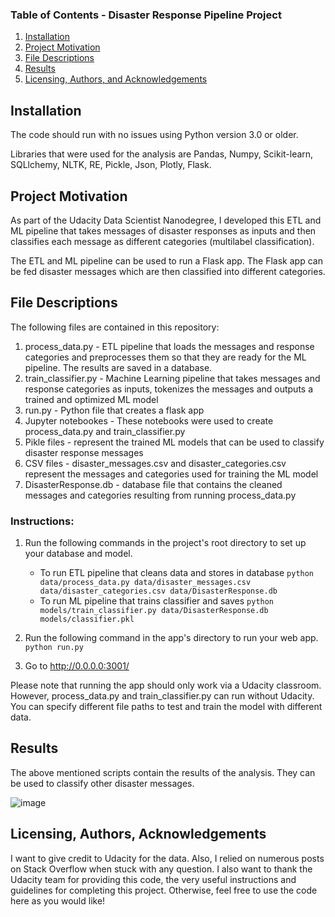 ### Table of Contents - Disaster Response Pipeline Project

1. [Installation](#installation)
2. [Project Motivation](#motivation)
3. [File Descriptions](#files)
4. [Results](#results)
5. [Licensing, Authors, and Acknowledgements](#licensing)

## Installation <a name="installation"></a>

The code should run with no issues using Python version 3.0 or older.

Libraries that were used for the analysis are Pandas, Numpy, Scikit-learn, SQLlchemy, NLTK, RE, Pickle, Json, Plotly, Flask.


## Project Motivation<a name="motivation"></a>

As part of the Udacity Data Scientist Nanodegree, I developed this ETL and ML pipeline that takes messages of disaster responses as inputs and then classifies each message as different categories (multilabel classification).

The ETL and ML pipeline can be used to run a Flask app. The Flask app can be fed disaster messages which are then classified into different categories. 


## File Descriptions <a name="files"></a>

The following files are contained in this repository:
1. process_data.py - ETL pipeline that loads the messages and response categories and preprocesses them so that they are ready for the ML pipeline. The results are saved in a database. 
2. train_classifier.py - Machine Learning pipeline that takes messages and response categories as inputs, tokenizes the messages and outputs a trained and optimized ML model
3. run.py - Python file that creates a flask app
4. Jupyter notebookes - These notebooks were used to create process_data.py and train_classifier.py
5. Pikle files - represent the trained ML models that can be used to classify disaster response messages
6. CSV files - disaster_messages.csv and disaster_categories.csv represent the messages and categories used for training the ML model
7. DisasterResponse.db - database file that contains the cleaned messages and categories resulting from running process_data.py


### Instructions:
1. Run the following commands in the project's root directory to set up your database and model.

    - To run ETL pipeline that cleans data and stores in database
        `python data/process_data.py data/disaster_messages.csv data/disaster_categories.csv data/DisasterResponse.db`
    - To run ML pipeline that trains classifier and saves
        `python models/train_classifier.py data/DisasterResponse.db models/classifier.pkl`

2. Run the following command in the app's directory to run your web app.
    `python run.py`

3. Go to http://0.0.0.0:3001/

Please note that running the app should only work via a Udacity classroom.
However, process_data.py and train_classifier.py can run without Udacity. You can specify different file paths to test and train the model with different data.

## Results<a name="results"></a>

The above mentioned scripts contain the results of the analysis. They can be used to classify other disaster messages.

![image](https://user-images.githubusercontent.com/62476751/124501862-9fd71900-ddc2-11eb-9469-fd5ec2d5e830.png)


## Licensing, Authors, Acknowledgements<a name="licensing"></a>

I want to give credit to Udacity for the data. Also, I relied on numerous posts on Stack Overflow when stuck with any question. 
I also want to thank the Udacity team for providing this code, the very useful instructions and guidelines for completing this project. 
Otherwise, feel free to use the code here as you would like!


